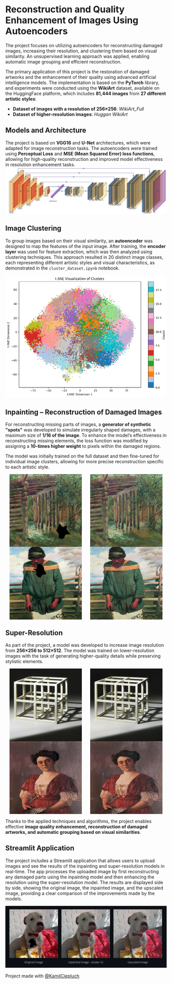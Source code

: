 # Reconstruction and Quality Enhancement of Images Using Autoencoders

The project focuses on utilizing autoencoders for reconstructing damaged images, increasing their resolution, and clustering them based on visual similarity. An unsupervised learning approach was applied, enabling automatic image grouping and efficient reconstruction.

The primary application of this project is the restoration of damaged artworks and the enhancement of their quality using advanced artificial intelligence models. The implementation is based on the **PyTorch** library, and experiments were conducted using the **WikiArt** dataset, available on the HuggingFace platform, which includes **81,444 images** from **27 different artistic styles**:

- **Dataset of images with a resolution of 256×256**: *WikiArt_Full*
- **Dataset of higher-resolution images**: *Huggan WikiArt*

## Models and Architecture

The project is based on **VGG16** and **U-Net** architectures, which were adapted for image reconstruction tasks. The autoencoders were trained using **Perceptual Loss** and **MSE (Mean Squared Error) loss functions**, allowing for high-quality reconstruction and improved model effectiveness in resolution enhancement tasks.
![alt text](images/autoenc_arch.png)
## Image Clustering

To group images based on their visual similarity, an **autoencoder** was designed to map the features of the input image. After training, the **encoder layer** was used for feature extraction, which was then analyzed using clustering techniques. This approach resulted in 20 distinct image classes, each representing different artistic styles and visual characteristics, as demonstrated in the `cluster_dataset.ipynb` notebook.

![alt text](images/clusters_vis.png)

## Inpainting – Reconstruction of Damaged Images

For reconstructing missing parts of images, a **generator of synthetic "spots"** was developed to simulate irregularly shaped damages, with a maximum size of **1/16 of the image**. To enhance the model’s effectiveness in reconstructing missing elements, the loss function was modified by assigning a **10-times higher weight** to pixels within the damaged regions.

The model was initially trained on the full dataset and then fine-tuned for individual image clusters, allowing for more precise reconstruction specific to each artistic style.

<div style="display: flex; justify-content: space-around;">
    <img src="images/barn_dmg.png" alt="Cube Small" width="45%">
    <img src="images/barn_fix.png" alt="Cube Enhanced" width="45%">
</div>

<div style="display: flex; justify-content: space-around;">
    <img src="images/chilldude_dmg.png" alt="Cube Small" width="45%">
    <img src="images/chilldude_fix.png" alt="Cube Enhanced" width="45%">
</div>

## Super-Resolution

As part of the project, a model was developed to increase image resolution from **256×256 to 512×512**. The model was trained on lower-resolution images with the task of generating higher-quality details while preserving stylistic elements.

<div style="display: flex; justify-content: space-around;">
    <img src="images/cube_small.png" alt="Cube Small" width="45%">
    <img src="images/cube_enhanced.png" alt="Cube Enhanced" width="45%">
</div>

<div style="display: flex; justify-content: space-around;">
    <img src="images/lady_small.png" alt="Lady Small" width="45%">
    <img src="images/lady_enhanced.png" alt="Lady Enhanced" width="45%">
</div>

Thanks to the applied techniques and algorithms, the project enables effective **image quality enhancement, reconstruction of damaged artworks, and automatic grouping based on visual similarities**.

## Streamlit Application

The project includes a Streamlit application that allows users to upload images and see the results of the inpainting and super-resolution models in real-time. The app processes the uploaded image by first reconstructing any damaged parts using the inpainting model and then enhancing the resolution using the super-resolution model. The results are displayed side by side, showing the original image, the inpainted image, and the upscaled image, providing a clear comparison of the improvements made by the models.

![alt text](images/dog_gentleman.png)

Project made with [@KamilCiepluch](https://github.com/KamilCiepluch)
